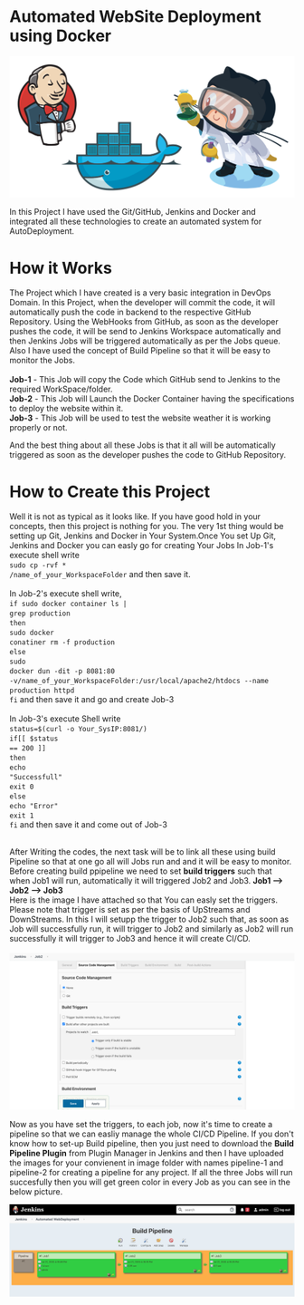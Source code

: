 # Automated WebSite Deployment using Docker

![](images/Git-Docker-Jenkins.png)

In this Project I have used the Git/GitHub, Jenkins and Docker and integrated all these technologies to create an automated system for AutoDeployment.

# How it Works
The Project which I have created is a very basic integration in DevOps Domain. In this Project, when the developer will commit the code, it will automatically push the code in backend to the respective GitHub Repository. Using the WebHooks from GitHub, as soon as the developer pushes the code, it will be send to Jenkins Workspace automatically and then Jenkins Jobs will be triggered automatically as per the Jobs queue. Also I have used the concept of Build Pipeline so that it will be easy to monitor the Jobs.<br><br>
<b>Job-1</b> - This Job will copy the Code which GitHub send to Jenkins to the required WorkSpace/folder.<br>
<b>Job-2</b> - This Job will Launch the Docker Container having the specifications to deploy the website within it.<br>
<b>Job-3</b> - This Job will be used to test the website weather it is working properly or not.<br>

And the best thing about all these Jobs is that it all will be automatically triggered as soon as the developer pushes the code to GitHub Repository.

# How to Create this Project
Well it is not as typical as it looks like. If you have good hold in your concepts, then this project is nothing for you. The very 1st thing would be setting up Git, Jenkins and Docker in Your System.Once You set Up Git, Jenkins and Docker you can easly go for creating Your Jobs 
In Job-1's execute shell write<br>
  <code>sudo cp -rvf * /name_of_your_WorkspaceFolder</code> and then save it.<br><br>
In Job-2's execute shell write,<br>
  <code>if sudo docker container ls | grep production</code><br>
  <code>then</code><br>
  <code>sudo docker conatiner rm -f production</code><br>
  <code>else</code><br>
  <code>sudo docker dun -dit -p 8081:80 -v/name_of_your_WorkspaceFolder:/usr/local/apache2/htdocs --name production httpd</code><br>
  <code>fi</code> and then save it and go and create Job-3<br><br>
In Job-3's execute Shell write<br>
  <code>status=$(curl -o Your_SysIP:8081/)</code><br>
  <code>if[[ $status == 200 ]]</code><br>
  <code>then</code><br>
  <code>echo "Successfull"</code><br>
  <code>exit 0</code><br>
  <code>else</code><br>
  <code>echo "Error"</code><br>
  <code>exit 1</code><br>
  <code>fi</code> and then save it and come out of Job-3<br><br>
  
After Writing the codes, the next task will be to link all these using build Pipeline so that at one go all will Jobs run and and it will be easy to monitor. Before creating build ppipeline we need to set <b>build triggers</b> such that when Job1 will run, automatically it will triggered Job2 and Job3. <b>Job1 --> Job2 --> Job3</b><br>
Here is the image I have attached so that You can easly set the triggers. Please note that trigger is set as per the basis of UpStreams and DownStreams. In this I will setupp the trigger to Job2 such that, as soon as Job will successfully run, it will trigger to Job2 and similarly as Job2 will run successfully it will trigger to Job3 and hence it will create CI/CD.<br><br>
![](images/Trigger.png)<br>

Now as you have set the triggers, to each job, now it's time to create a pipeline so that we can easliy manage the whole CI/CD Pipeline. If you don't know how to set-up Build pipeline, then you just need to download the <b>Build Pipeline Plugin</b> from Plugin Manager in Jenkins and then I have uploaded the images for your convienent in image folder with names pipeline-1 and pipeline-2 for creating a pipeline for any project. If all the three Jobs will run succesfully then you will get green color in every Job as you can see in the below picture.<br>

![](images/Build%20Pipeline.png)<br>
<br>
